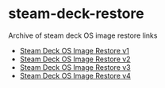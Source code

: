 # steam-deck-restore

Archive of steam deck OS image restore links

- [Steam Deck OS Image Restore v1](https://steamdeck-images.steamos.cloud/recovery/steamdeck-recovery-1.img.bz2)
- [Steam Deck OS Image Restore v2](https://steamdeck-images.steamos.cloud/recovery/steamdeck-recovery-2.img.bz2)
- [Steam Deck OS Image Restore v3](https://steamdeck-images.steamos.cloud/recovery/steamdeck-recovery-3.img.bz2)
- [Steam Deck OS Image Restore v4](https://steamdeck-images.steamos.cloud/recovery/steamdeck-recovery-4.img.bz2)

